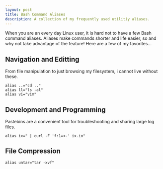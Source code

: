 ```yaml
---
layout: post
title: Bash Command Aliases
description: A collection of my frequently used utilitiy aliases.
---
```


When you are an every day Linux user, it is hard not to have a few Bash
command aliases. Aliases make commands shorter and life easier, so and why
not take advantage of the feature! Here are a few of my favorites...

Navigation and Editting
-----------------------

From file manipulation to just browsing my filesystem, i cannot live without
these.

    alias ..="cd .."
    alias ll="ls -al"
    alias vi="vim"

Development and Programming
---------------------------

Pastebins are a convenient tool for troubleshooting and sharing large log
files.

    alias ix=" | curl -F 'f:1=<-' ix.io"

File Compression
----------------

    alias untar="tar -xvf"
